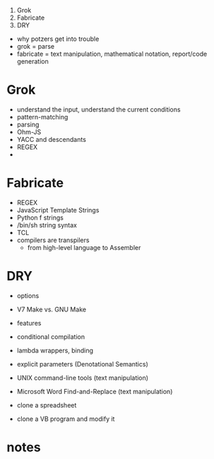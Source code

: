 1. Grok
2. Fabricate
3. DRY

- why potzers get into trouble
- grok = parse
- fabricate = text manipulation, mathematical notation, report/code generation

# Grok
- understand the input, understand the current conditions
- pattern-matching
- parsing
- Ohm-JS
- YACC and descendants
- REGEX
- 

# Fabricate
- REGEX
- JavaScript Template Strings
- Python f strings
- /bin/sh string syntax
- TCL
- compilers are transpilers
	- from high-level language to Assembler

# DRY
- options
- V7 Make vs. GNU Make
- features
- conditional compilation
- lambda wrappers, binding
- explicit parameters (Denotational Semantics)
- UNIX command-line tools (text manipulation)
- Microsoft Word Find-and-Replace (text manipulation)

- clone a spreadsheet
- clone a VB program and modify it


# notes
